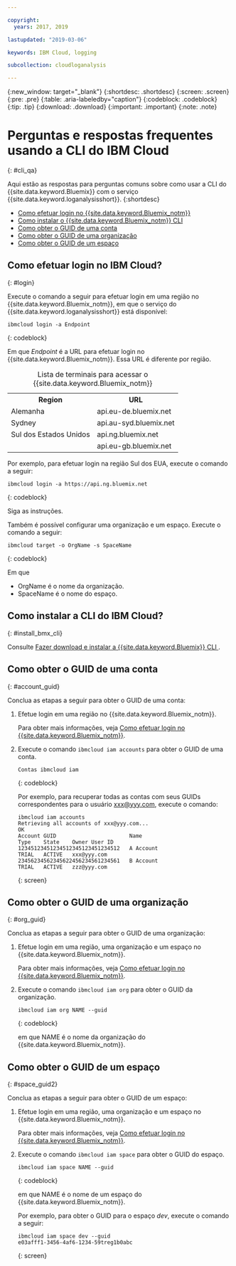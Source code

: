 ```yaml
---

copyright:
  years: 2017, 2019

lastupdated: "2019-03-06"

keywords: IBM Cloud, logging

subcollection: cloudloganalysis

---
```


{:new_window: target="_blank"}
{:shortdesc: .shortdesc}
{:screen: .screen}
{:pre: .pre}
{:table: .aria-labeledby="caption"}
{:codeblock: .codeblock}
{:tip: .tip}
{:download: .download}
{:important: .important}
{:note: .note}


# Perguntas e respostas frequentes usando a CLI do IBM Cloud
{: #cli_qa}

Aqui estão as respostas para perguntas comuns sobre como usar a CLI do {{site.data.keyword.Bluemix}} com o serviço {{site.data.keyword.loganalysisshort}}. 
{:shortdesc}

* [Como efetuar login no {{site.data.keyword.Bluemix_notm}}](/docs/services/CloudLogAnalysis/qa?topic=cloudloganalysis-cli_qa#login)
* [Como instalar o {{site.data.keyword.Bluemix_notm}} CLI](/docs/services/CloudLogAnalysis/qa?topic=cloudloganalysis-cli_qa#install_bmx_cli)
* [Como obter o GUID de uma conta](/docs/services/CloudLogAnalysis/qa?topic=cloudloganalysis-cli_qa#account_guid)
* [Como obter o GUID de uma organização](/docs/services/CloudLogAnalysis/qa?topic=cloudloganalysis-cli_qa#org_guid)
* [Como obter o GUID de um espaço](/docs/services/CloudLogAnalysis/qa?topic=cloudloganalysis-cli_qa#space_guid)

## Como efetuar login no IBM Cloud?
{: #login}

Execute o comando a seguir para efetuar login em uma região no {{site.data.keyword.Bluemix_notm}}, em que o serviço do {{site.data.keyword.loganalysisshort}} está disponível:

```
ibmcloud login -a Endpoint
```
{: codeblock}
	
Em que *Endpoint* é a URL para efetuar login no {{site.data.keyword.Bluemix_notm}}. Essa URL é diferente por região.
	
<table>
    <caption>Lista de terminais para acessar o {{site.data.keyword.Bluemix_notm}}</caption>
	<tr>
	  <th>Region</th>
	  <th>URL</th>
	</tr>
	<tr>
	  <td>Alemanha</td>
	  <td>api.eu-de.bluemix.net</td>
	</tr>
	<tr>
	  <td>Sydney</td>
	  <td>api.au-syd.bluemix.net</td>
	</tr>
	<tr>
	  <td>Sul dos Estados Unidos</td>
	  <td>api.ng.bluemix.net</td>
	</tr>
	<tr>
	  <td></td>
	  <td>api.eu-gb.bluemix.net</td>
	</tr>
</table>

Por exemplo, para efetuar login na região Sul dos EUA, execute o comando a seguir:
	
```
ibmcloud login -a https://api.ng.bluemix.net
```
{: codeblock}

Siga as instruções. 

Também é possível configurar uma organização e um espaço. Execute o comando a seguir:

```
ibmcloud target -o OrgName -s SpaceName
```
{: codeblock}

Em que

* OrgName é o nome da organização.
* SpaceName é o nome do espaço.

	
	
## Como instalar a CLI do IBM Cloud?
{: #install_bmx_cli}

Consulte  [ Fazer download e instalar a  {{site.data.keyword.Bluemix}}  CLI ](/docs/cli?topic=cloud-cli-ibmcloud-cli#overview).



## Como obter o GUID de uma conta
{: #account_guid}
	
Conclua as etapas a seguir para obter o GUID de uma conta:
	
1. Efetue login em uma região no {{site.data.keyword.Bluemix_notm}}. 

    Para obter mais informações, veja [Como efetuar login no {{site.data.keyword.Bluemix_notm}}](/docs/services/CloudLogAnalysis/qa?topic=cloudloganalysis-cli_qa#login).
	
2. Execute o comando `ibmcloud iam accounts` para obter o GUID de uma conta.

    ```
	Contas ibmcloud iam
	```
	{: codeblock} 
	
	Por exemplo, para recuperar todas as contas com seus GUIDs correspondentes para o usuário xxx@yyy.com, execute o comando:
	
	```
	ibmcloud iam accounts
	Retrieving all accounts of xxx@yyy.com...
    OK
    Account GUID                       Name                               Type    State    Owner User ID   
    12345123451234512345123451234512   A Account                          TRIAL   ACTIVE   xxx@yyy.com   
    23456234562345622456234561234561   B Account                          TRIAL   ACTIVE   zzz@yyy.com   
	```
	{: screen}

	
## Como obter o GUID de uma organização
{: #org_guid}

Conclua as etapas a seguir para obter o GUID de uma organização:
	
1. Efetue login em uma região, uma organização e um espaço no {{site.data.keyword.Bluemix_notm}}. 

    Para obter mais informações, veja [Como efetuar login no {{site.data.keyword.Bluemix_notm}}](/docs/services/CloudLogAnalysis/qa?topic=cloudloganalysis-cli_qa#login).

2. Execute o comando `ibmcloud iam org` para obter o GUID da organização. 

    ```
    ibmcloud iam org NAME --guid
    ```
    {: codeblock}
	
    em que NAME é o nome da organização do {{site.data.keyword.Bluemix_notm}}.        
		
		
		
## Como obter o GUID de um espaço
{: #space_guid2}
	
Conclua as etapas a seguir para obter o GUID de um espaço:
	
1. Efetue login em uma região, uma organização e um espaço no {{site.data.keyword.Bluemix_notm}}. 

    Para obter mais informações, veja [Como efetuar login no {{site.data.keyword.Bluemix_notm}}](/docs/services/CloudLogAnalysis/qa?topic=cloudloganalysis-cli_qa#login).
	
2. Execute o comando `ibmcloud iam space` para obter o GUID do espaço. 

    ```
    ibmcloud iam space NAME --guid
    ```
    {: codeblock}
	
    em que NAME é o nome de um espaço do {{site.data.keyword.Bluemix_notm}}. 
	
    Por exemplo, para obter o GUID para o espaço *dev*, execute o comando a seguir:
	
    ```
    ibmcloud iam space dev --guid
    e03afff1-3456-4af6-1234-59treg1b0abc
    ```
    {: screen}




		
		
